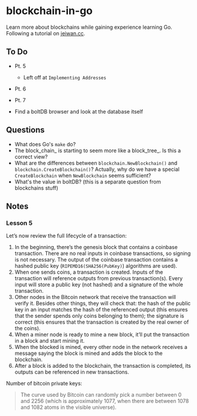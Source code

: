 # blockchain-in-go

Learn more about blockchains while gaining experience learning Go. Following a tutorial on [jeiwan.cc](https://jeiwan.cc/posts/building-blockchain-in-go-part-4/).

## To Do

- Pt. 5
  - Left off at `Implementing Addresses`
- Pt. 6
- Pt. 7

- Find a boltDB browser and look at the database itself

## Questions

- What does Go's `make` do?
- The block_chain_ is starting to seem more like a block_tree_. Is this a correct view?
- What are the differences between `blockchain.NewBlockchain()` and `blockchain.CreateBlockchain()`? Actually, why do we have a special `CreateBlockchain` when `NewBlockchain` seems sufficient?
- What's the value in boltDB? (this is a separate question from blockchains stuff)

## Notes

### Lesson 5

Let’s now review the full lifecycle of a transaction:

1. In the beginning, there’s the genesis block that contains a coinbase transaction. There are no real inputs in coinbase transactions, so signing is not necessary. The output of the coinbase transaction contains a hashed public key (`RIPEMD16(SHA256(PubKey)`) algorithms are used).
2. When one sends coins, a transaction is created. Inputs of the transaction will reference outputs from previous transaction(s). Every input will store a public key (not hashed) and a signature of the whole transaction.
3. Other nodes in the Bitcoin network that receive the transaction will verify it. Besides other things, they will check that: the hash of the public key in an input matches the hash of the referenced output (this ensures that the sender spends only coins belonging to them); the signature is correct (this ensures that the transaction is created by the real owner of the coins).
4. When a miner node is ready to mine a new block, it’ll put the transaction in a block and start mining it.
5. When the blocked is mined, every other node in the network receives a message saying the block is mined and adds the block to the blockchain.
6. After a block is added to the blockchain, the transaction is completed, its outputs can be referenced in new transactions.

Number of bitcoin private keys:
>The curve used by Bitcoin can randomly pick a number between 0 and 2256 (which is approximately 1077, when there are between 1078 and 1082 atoms in the visible universe).
